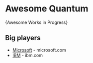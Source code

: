 # Awesome Quantum
{Awesome Works in Progress}

## Big players
* [Microsoft](https://azure.microsoft.com/en-us/solutions/quantum-computing/) - microsoft.com
* [IBM](https://www.ibm.com/quantum-computing/) - ibm.com


